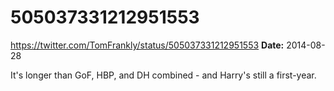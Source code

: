 # 505037331212951553
https://twitter.com/TomFrankly/status/505037331212951553
**Date:** 2014-08-28

It's longer than GoF, HBP, and DH combined - and Harry's still a first-year.
